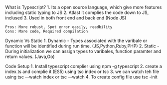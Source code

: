 What is Typescript?
    1. Its a open source language, which give more features including static typing to JS
    2. Atlast it complies the code down to JS, inclused
    3. Used in both front end and back end (Node JS)

    Pros: More robust, Spot error easily, readbility
    Cons: More code, Required compilation

Dynamic Vs Static 
    1. Dynamic - Types associated with the varibale or function will be identified during run time. (JS,Python,Ruby,PHP)
    2. Static - During initialization we can assign types to varibales, function paramter and return values. (Java,Go)

Code Setup
    1. Install typescript complier using npm -g typescript
    2. create a index.ts and complie it (ES5) using tsc index or tsc
    3. we can watch teh file using tsc --watch index  or tsc --watch
    4. To create config file use tsc -init